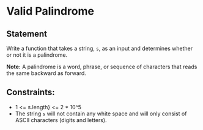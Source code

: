 # Valid Palindrome

## Statement

Write a function that takes a string, `s`, as an input and determines whether or not it is a palindrome.

**Note:** A palindrome is a word, phrase, or sequence of characters that reads the same backward as forward.

## Constraints:

- 1 <= s.length} <= 2 * 10^5
- The string `s` will not contain any white space and will only consist of ASCII characters (digits and letters).
